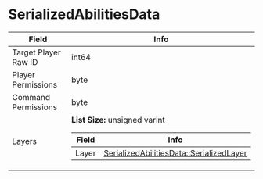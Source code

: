 # SerializedAbilitiesData

<table><thead><tr><th>Field</th><th>Info</th></tr></thead><tbody>
<tr><td>Target Player Raw ID</td><td>int64</td></tr>
<tr><td>Player Permissions</td><td>byte</td></tr>
<tr><td>Command Permissions</td><td>byte</td></tr>
<tr><td>Layers</td><td><b>List Size:</b> unsigned varint
  <table><thead><tr><th>Field</th><th>Info</th></tr></thead><tbody>
  <tr><td>Layer</td><td><a href="../types/SerializedAbilitiesData_SerializedLayer.md">SerializedAbilitiesData::SerializedLayer</a></td></tr>
  </tbody></table></td></tr>
</tbody></table>